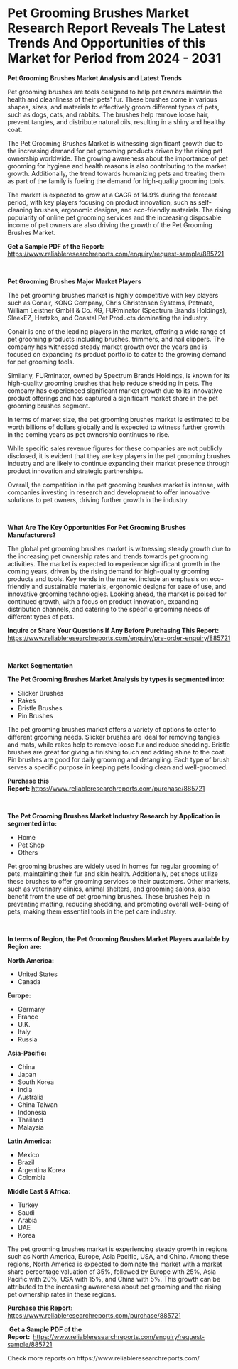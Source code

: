<p><h1>Pet Grooming Brushes Market Research Report Reveals The Latest Trends And Opportunities of this Market for Period from 2024 - 2031</h1></p><p><strong>Pet Grooming Brushes Market Analysis and Latest Trends</strong></p>
<p><p>Pet grooming brushes are tools designed to help pet owners maintain the health and cleanliness of their pets' fur. These brushes come in various shapes, sizes, and materials to effectively groom different types of pets, such as dogs, cats, and rabbits. The brushes help remove loose hair, prevent tangles, and distribute natural oils, resulting in a shiny and healthy coat.</p><p>The Pet Grooming Brushes Market is witnessing significant growth due to the increasing demand for pet grooming products driven by the rising pet ownership worldwide. The growing awareness about the importance of pet grooming for hygiene and health reasons is also contributing to the market growth. Additionally, the trend towards humanizing pets and treating them as part of the family is fueling the demand for high-quality grooming tools.</p><p>The market is expected to grow at a CAGR of 14.9% during the forecast period, with key players focusing on product innovation, such as self-cleaning brushes, ergonomic designs, and eco-friendly materials. The rising popularity of online pet grooming services and the increasing disposable income of pet owners are also driving the growth of the Pet Grooming Brushes Market.</p></p>
<p><strong>Get a Sample PDF of the Report:&nbsp;</strong> <a href="https://www.reliableresearchreports.com/enquiry/request-sample/885721">https://www.reliableresearchreports.com/enquiry/request-sample/885721</a></p>
<p>&nbsp;</p>
<p><strong>Pet Grooming Brushes Major Market Players</strong></p>
<p><p>The pet grooming brushes market is highly competitive with key players such as Conair, KONG Company, Chris Christensen Systems, Petmate, William Leistner GmbH & Co. KG, FURminator (Spectrum Brands Holdings), SleekEZ, Hertzko, and Coastal Pet Products dominating the industry.</p><p>Conair is one of the leading players in the market, offering a wide range of pet grooming products including brushes, trimmers, and nail clippers. The company has witnessed steady market growth over the years and is focused on expanding its product portfolio to cater to the growing demand for pet grooming tools.</p><p>Similarly, FURminator, owned by Spectrum Brands Holdings, is known for its high-quality grooming brushes that help reduce shedding in pets. The company has experienced significant market growth due to its innovative product offerings and has captured a significant market share in the pet grooming brushes segment.</p><p>In terms of market size, the pet grooming brushes market is estimated to be worth billions of dollars globally and is expected to witness further growth in the coming years as pet ownership continues to rise.</p><p>While specific sales revenue figures for these companies are not publicly disclosed, it is evident that they are key players in the pet grooming brushes industry and are likely to continue expanding their market presence through product innovation and strategic partnerships.</p><p>Overall, the competition in the pet grooming brushes market is intense, with companies investing in research and development to offer innovative solutions to pet owners, driving further growth in the industry.</p></p>
<p>&nbsp;</p>
<p><strong>What Are The Key Opportunities For Pet Grooming Brushes Manufacturers?</strong></p>
<p><p>The global pet grooming brushes market is witnessing steady growth due to the increasing pet ownership rates and trends towards pet grooming activities. The market is expected to experience significant growth in the coming years, driven by the rising demand for high-quality grooming products and tools. Key trends in the market include an emphasis on eco-friendly and sustainable materials, ergonomic designs for ease of use, and innovative grooming technologies. Looking ahead, the market is poised for continued growth, with a focus on product innovation, expanding distribution channels, and catering to the specific grooming needs of different types of pets.</p></p>
<p><strong>Inquire or Share Your Questions If Any Before Purchasing This Report:</strong> <a href="https://www.reliableresearchreports.com/enquiry/pre-order-enquiry/885721">https://www.reliableresearchreports.com/enquiry/pre-order-enquiry/885721</a></p>
<p>&nbsp;</p>
<p><strong>Market Segmentation</strong></p>
<p><strong>The Pet Grooming Brushes Market Analysis by types is segmented into:</strong></p>
<p><ul><li>Slicker Brushes</li><li>Rakes</li><li>Bristle Brushes</li><li>Pin Brushes</li></ul></p>
<p><p>The pet grooming brushes market offers a variety of options to cater to different grooming needs. Slicker brushes are ideal for removing tangles and mats, while rakes help to remove loose fur and reduce shedding. Bristle brushes are great for giving a finishing touch and adding shine to the coat. Pin brushes are good for daily grooming and detangling. Each type of brush serves a specific purpose in keeping pets looking clean and well-groomed.</p></p>
<p><strong>Purchase this Report:&nbsp;</strong><a href="https://www.reliableresearchreports.com/purchase/885721">https://www.reliableresearchreports.com/purchase/885721</a></p>
<p>&nbsp;</p>
<p><strong>The Pet Grooming Brushes Market Industry Research by Application is segmented into:</strong></p>
<p><ul><li>Home</li><li>Pet Shop</li><li>Others</li></ul></p>
<p><p>Pet grooming brushes are widely used in homes for regular grooming of pets, maintaining their fur and skin health. Additionally, pet shops utilize these brushes to offer grooming services to their customers. Other markets, such as veterinary clinics, animal shelters, and grooming salons, also benefit from the use of pet grooming brushes. These brushes help in preventing matting, reducing shedding, and promoting overall well-being of pets, making them essential tools in the pet care industry.</p></p>
<p>&nbsp;</p>
<p><strong>In terms of Region, the Pet Grooming Brushes Market Players available by Region are:</strong></p>
<p>
    <p> <strong> North America: </strong>
        <ul>
            <li>United States</li>
            <li>Canada</li>
        </ul>
        </p> 
    <p> <strong> Europe: </strong>
        <ul>
            <li>Germany</li>
            <li>France</li>
            <li>U.K.</li>
            <li>Italy</li>
            <li>Russia</li>
        </ul>
        </p> 
    <p> <strong> Asia-Pacific: </strong>
        <ul>
            <li>China</li>
            <li>Japan</li>
            <li>South Korea</li>
            <li>India</li>
            <li>Australia</li>
            <li>China Taiwan</li>
            <li>Indonesia</li>
            <li>Thailand</li>
            <li>Malaysia</li>
        </ul>
        </p> 
    <p> <strong> Latin America: </strong>
        <ul>
            <li>Mexico</li>
            <li>Brazil</li>
            <li>Argentina Korea</li>
            <li>Colombia</li>
        </ul>
        </p> 
    <p> <strong> Middle East & Africa: </strong>
        <ul>
            <li>Turkey</li>
            <li>Saudi</li>
            <li>Arabia</li>
            <li>UAE</li>
            <li>Korea</li>
        </ul>
    </p>
    </p>
<p><p>The pet grooming brushes market is experiencing steady growth in regions such as North America, Europe, Asia Pacific, USA, and China. Among these regions, North America is expected to dominate the market with a market share percentage valuation of 35%, followed by Europe with 25%, Asia Pacific with 20%, USA with 15%, and China with 5%. This growth can be attributed to the increasing awareness about pet grooming and the rising pet ownership rates in these regions.</p></p>
<p><strong>Purchase this Report: </strong><a href="https://www.reliableresearchreports.com/purchase/885721">https://www.reliableresearchreports.com/purchase/885721</a></p>
<p>&nbsp;<strong>Get a Sample PDF of the Report:&nbsp;&nbsp;</strong><a href="https://www.reliableresearchreports.com/enquiry/request-sample/885721">https://www.reliableresearchreports.com/enquiry/request-sample/885721</a></p>
<p><strong></strong></p>
<p>Check more reports on https://www.reliableresearchreports.com/</p>